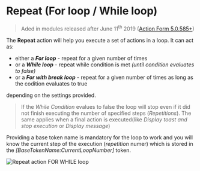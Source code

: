 # Repeat (For loop / While loop)

> Aded in modules released after June 11<sup>th</sup> 2019 ([Action Form 5.0.585+]())
> 
The **Repeat** action will help you execute a set of actions in a loop. 
It can act as:
* either a **_For loop_** - repeat for a given number of times
* or a **_While loop_** - repeat while condition is met _(until condition evaluates to false)_
* or a **_For with break loop_** - repeat for a given number of times as long as the codition evaluates to true

depending on the settings provided.

> If the _While Condition_ evalues to false the loop will stop even if it did not finish executing the number of specified steps (_Repetitions_). The same applies when a final action is executed(like _Display toast and stop execution_ or _Display message_)

Providing a base token name is mandatory for the loop to work and you will know the current step of the execution (_repetition_ numer) which is stored in the _[BaseTokenName:CurrentLoopNumber]_ token.

![Repeat action FOR WHILE loop](https://static.dnnsharp.com/documentation/repeat_action_for_while_loop.png)